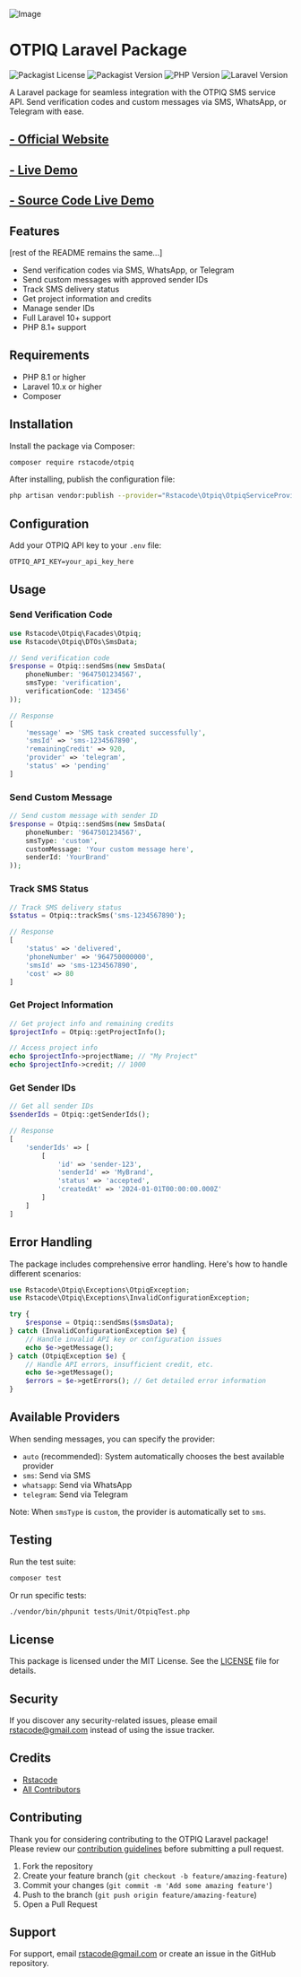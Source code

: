 ![Image](https://github.com/user-attachments/assets/6bae8406-3f7b-4dc9-bbaf-279f2be0b63e)

# OTPIQ Laravel Package

![Packagist License](https://img.shields.io/packagist/l/rstacode/otpiq)
![Packagist Version](https://img.shields.io/packagist/v/rstacode/otpiq)
![PHP Version](https://img.shields.io/packagist/php-v/rstacode/otpiq)
![Laravel Version](https://img.shields.io/badge/Laravel-10.x-red.svg)

A Laravel package for seamless integration with the OTPIQ SMS service API. Send verification codes and custom messages via SMS, WhatsApp, or Telegram with ease.

## [- Official Website](https://otpiq.com/)

## [- Live Demo](https://otpiq.rstacode.dev)

## [- Source Code Live Demo](https://github.com/Rstacode/otpiq_demo)

## Features

[rest of the README remains the same...]

- Send verification codes via SMS, WhatsApp, or Telegram
- Send custom messages with approved sender IDs
- Track SMS delivery status
- Get project information and credits
- Manage sender IDs
- Full Laravel 10+ support
- PHP 8.1+ support

## Requirements

- PHP 8.1 or higher
- Laravel 10.x or higher
- Composer

## Installation

Install the package via Composer:

```bash
composer require rstacode/otpiq
```

After installing, publish the configuration file:

```bash
php artisan vendor:publish --provider="Rstacode\Otpiq\OtpiqServiceProvider" --tag="otpiq-config"
```

## Configuration

Add your OTPIQ API key to your `.env` file:

```env
OTPIQ_API_KEY=your_api_key_here
```

## Usage

### Send Verification Code

```php
use Rstacode\Otpiq\Facades\Otpiq;
use Rstacode\Otpiq\DTOs\SmsData;

// Send verification code
$response = Otpiq::sendSms(new SmsData(
    phoneNumber: '9647501234567',
    smsType: 'verification',
    verificationCode: '123456'
));

// Response
[
    'message' => 'SMS task created successfully',
    'smsId' => 'sms-1234567890',
    'remainingCredit' => 920,
    'provider' => 'telegram',
    'status' => 'pending'
]
```

### Send Custom Message

```php
// Send custom message with sender ID
$response = Otpiq::sendSms(new SmsData(
    phoneNumber: '9647501234567',
    smsType: 'custom',
    customMessage: 'Your custom message here',
    senderId: 'YourBrand'
));
```

### Track SMS Status

```php
// Track SMS delivery status
$status = Otpiq::trackSms('sms-1234567890');

// Response
[
    'status' => 'delivered',
    'phoneNumber' => '964750000000',
    'smsId' => 'sms-1234567890',
    'cost' => 80
]
```

### Get Project Information

```php
// Get project info and remaining credits
$projectInfo = Otpiq::getProjectInfo();

// Access project info
echo $projectInfo->projectName; // "My Project"
echo $projectInfo->credit; // 1000
```

### Get Sender IDs

```php
// Get all sender IDs
$senderIds = Otpiq::getSenderIds();

// Response
[
    'senderIds' => [
        [
            'id' => 'sender-123',
            'senderId' => 'MyBrand',
            'status' => 'accepted',
            'createdAt' => '2024-01-01T00:00:00.000Z'
        ]
    ]
]
```

## Error Handling

The package includes comprehensive error handling. Here's how to handle different scenarios:

```php
use Rstacode\Otpiq\Exceptions\OtpiqException;
use Rstacode\Otpiq\Exceptions\InvalidConfigurationException;

try {
    $response = Otpiq::sendSms($smsData);
} catch (InvalidConfigurationException $e) {
    // Handle invalid API key or configuration issues
    echo $e->getMessage();
} catch (OtpiqException $e) {
    // Handle API errors, insufficient credit, etc.
    echo $e->getMessage();
    $errors = $e->getErrors(); // Get detailed error information
}
```

## Available Providers

When sending messages, you can specify the provider:

- `auto` (recommended): System automatically chooses the best available provider
- `sms`: Send via SMS
- `whatsapp`: Send via WhatsApp
- `telegram`: Send via Telegram

Note: When `smsType` is `custom`, the provider is automatically set to `sms`.

## Testing

Run the test suite:

```bash
composer test
```

Or run specific tests:

```bash
./vendor/bin/phpunit tests/Unit/OtpiqTest.php
```

## License

This package is licensed under the MIT License. See the [LICENSE](LICENSE.md) file for details.

## Security

If you discover any security-related issues, please email [rstacode@gmail.com](mailto:rstacode@gmail.com) instead of using the issue tracker.

## Credits

- [Rstacode](https://github.com/rstacode)
- [All Contributors](../../contributors)

## Contributing

Thank you for considering contributing to the OTPIQ Laravel package! Please review our [contribution guidelines](CONTRIBUTING.md) before submitting a pull request.

1. Fork the repository
2. Create your feature branch (`git checkout -b feature/amazing-feature`)
3. Commit your changes (`git commit -m 'Add some amazing feature'`)
4. Push to the branch (`git push origin feature/amazing-feature`)
5. Open a Pull Request

## Support

For support, email [rstacode@gmail.com](mailto:rstacode@gmail.com) or create an issue in the GitHub repository.

